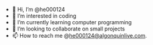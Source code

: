 - 👋 Hi, I’m @he000124
- 👀 I’m interested in coding
- 🌱 I’m currently learning computer programming
- 💞️ I’m looking to collaborate on small projects
- 📫 How to reach me @he000124@algonquinlive.com.

<!---
he000124/he000124 is a ✨ special ✨ repository because its `README.md` (this file) appears on your GitHub profile.
You can click the Preview link to take a look at your changes.
--->
